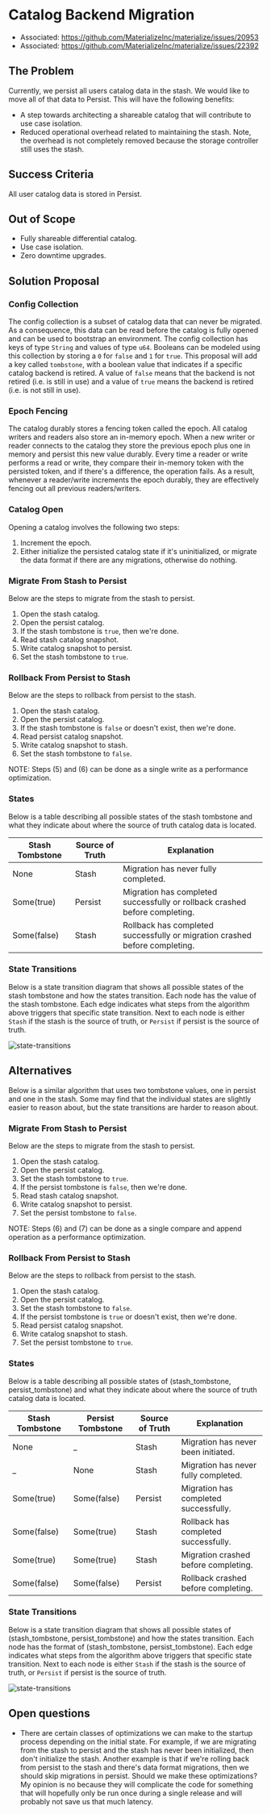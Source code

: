 # Catalog Backend Migration

- Associated: https://github.com/MaterializeInc/materialize/issues/20953
- Associated: https://github.com/MaterializeInc/materialize/issues/22392

## The Problem

Currently, we persist all users catalog data in the stash. We would like to move all of that data
to Persist. This will have the following benefits:

- A step towards architecting a shareable catalog that will contribute to use case isolation.
- Reduced operational overhead related to maintaining the stash. Note, the overhead is not
  completely removed because the storage controller still uses the stash.

## Success Criteria

All user catalog data is stored in Persist.

## Out of Scope

- Fully shareable differential catalog.
- Use case isolation.
- Zero downtime upgrades.

## Solution Proposal

### Config Collection

The config collection is a subset of catalog data that can never be migrated. As a consequence, this
data can be read before the catalog is fully opened and can be used to bootstrap an environment. The
config collection has keys of type `String` and values of type `u64`. Booleans can be modeled using
this collection by storing a `0` for `false` and `1` for `true`. This proposal will add a key called
`tombstone`, with a boolean value that indicates if a specific catalog backend is retired. A value
of `false` means that the backend is not retired (i.e. is still in use) and a value of `true` means
the backend is retired (i.e. is not still in use).

### Epoch Fencing

The catalog durably stores a fencing token called the epoch. All catalog writers and readers also
store an in-memory epoch. When a new writer or reader connects to the catalog they store the
previous epoch plus one in memory and persist this new value durably. Every time a reader or write
performs a read or write, they compare their in-memory token with the persisted token, and if
there's a difference, the operation fails. As a result, whenever a reader/write increments the epoch
durably, they are effectively fencing out all previous readers/writers.

### Catalog Open

Opening a catalog involves the following two steps:

1. Increment the epoch.
2. Either initialize the persisted catalog state if it's uninitialized, or migrate the data format
   if there are any migrations, otherwise do nothing.

### Migrate From Stash to Persist

Below are the steps to migrate from the stash to persist.

1. Open the stash catalog.
2. Open the persist catalog.
3. If the stash tombstone is `true`, then we're done.
4. Read stash catalog snapshot.
5. Write catalog snapshot to persist.
6. Set the stash tombstone to `true`.

### Rollback From Persist to Stash

Below are the steps to rollback from persist to the stash.

1. Open the stash catalog.
2. Open the persist catalog.
3. If the stash tombstone is `false` or doesn't exist, then we're done.
4. Read persist catalog snapshot.
5. Write catalog snapshot to stash.
6. Set the stash tombstone to `false`.

NOTE: Steps (5) and (6) can be done as a single write as a performance optimization.

### States

Below is a table describing all possible states of the stash tombstone and what they
indicate about where the source of truth catalog data is located.

| Stash Tombstone | Source of Truth | Explanation                                                                 |
|-----------------|-----------------|-----------------------------------------------------------------------------|
| None            | Stash           | Migration has never fully completed.                                        |
| Some(true)      | Persist         | Migration has completed successfully or rollback crashed before completing. |
| Some(false)     | Stash           | Rollback has completed successfully or migration crashed before completing. |

### State Transitions

Below is a state transition diagram that shows all possible states of the stash tombstone and how
the states transition. Each node has the value of the stash tombstone. Each edge indicates what
steps from the algorithm above triggers that specific state transition. Next to each node is either
`Stash` if the stash is the source of truth, or `Persist` if persist is the source of truth.

![state-transitions](./static/catalog_migration_to_persist/catalog_migration_single_tombstone.png)

## Alternatives

Below is a similar algorithm that uses two tombstone values, one in persist and one in the stash.
Some may find that the individual states are slightly easier to reason about, but the state
transitions are harder to reason about.

### Migrate From Stash to Persist

Below are the steps to migrate from the stash to persist.

1. Open the stash catalog.
2. Open the persist catalog.
3. Set the stash tombstone to `true`.
4. If the persist tombstone is `false`, then we're done.
5. Read stash catalog snapshot.
6. Write catalog snapshot to persist.
7. Set the persist tombstone to `false`.

NOTE: Steps (6) and (7) can be done as a single compare and append operation as a performance
optimization.

### Rollback From Persist to Stash

Below are the steps to rollback from persist to the stash.

1. Open the stash catalog.
2. Open the persist catalog.
3. Set the stash tombstone to `false`.
4. If the persist tombstone is `true` or doesn't exist, then we're done.
5. Read persist catalog snapshot.
6. Write catalog snapshot to stash.
7. Set the persist tombstone to `true`.

### States

Below is a table describing all possible states of (stash_tombstone, persist_tombstone) and what
they
indicate about where the source of truth catalog data is located.

| Stash Tombstone | Persist Tombstone | Source of Truth | Explanation                           |
|-----------------|-------------------|-----------------|---------------------------------------|
| None            | _                 | Stash           | Migration has never been initiated.   |
| _               | None              | Stash           | Migration has never fully completed.  |
| Some(true)      | Some(false)       | Persist         | Migration has completed successfully. |
| Some(false)     | Some(true)        | Stash           | Rollback has completed successfully.  |
| Some(true)      | Some(true)        | Stash           | Migration crashed before completing.  |
| Some(false)     | Some(false)       | Persist         | Rollback crashed before completing.   |

### State Transitions

Below is a state transition diagram that shows all possible states of
(stash_tombstone, persist_tombstone) and how the states transition. Each node has the format of
(stash_tombstone, persist_tombstone). Each edge indicates what steps from the algorithm above
triggers that specific state transition. Next to each node is either `Stash` if the stash is the
source of truth, or `Persist` if persist is the source of truth.

![state-transitions](./static/catalog_migration_to_persist/catalog_migration_multi_tombstone.png)

## Open questions

- There are certain classes of optimizations we can make to the startup process depending on the
  initial state. For example, if we are migrating from the stash to persist and the stash has never
  been initialized, then don't initialize the stash. Another example is that if we're rolling back
  from persist to the stash and there's data format migrations, then we should skip migrations in
  persist. Should we make these optimizations? My opinion is no because they will complicate the
  code for something that will hopefully only be run once during a single release and will probably
  not save us that much latency.
